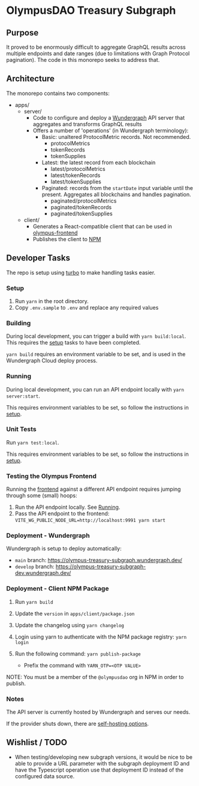 # OlympusDAO Treasury Subgraph

## Purpose

It proved to be enormously difficult to aggregate GraphQL results across multiple endpoints and date ranges (due to limitations with Graph Protocol pagination). The code in this monorepo seeks to address that.

## Architecture

The monorepo contains two components:

- apps/
  - server/
    - Code to configure and deploy a [Wundergraph](https://wundergraph.com/) API server that aggregates and transforms GraphQL results
    - Offers a number of 'operations' (in Wundergraph terminology):
      - Basic: unaltered ProtocolMetric records. Not recommended.
        - protocolMetrics
        - tokenRecords
        - tokenSupplies
      - Latest: the latest record from each blockchain
        - latest/protocolMetrics
        - latest/tokenRecords
        - latest/tokenSupplies
      - Paginated: records from the `startDate` input variable until the present. Aggregates all blockchains and handles pagination.
        - paginated/protocolMetrics
        - paginated/tokenRecords
        - paginated/tokenSupplies
  - client/
    - Generates a React-compatible client that can be used in [olympus-frontend](https://github.com/OlympusDAO/olympus-frontend/)
    - Publishes the client to [NPM](https://www.npmjs.com/package/@olympusdao/treasury-subgraph-client)

## Developer Tasks

The repo is setup using [turbo](https://turbo.build/) to make handling tasks easier.

### Setup

1. Run `yarn` in the root directory.
2. Copy `.env.sample` to `.env` and replace any required values

### Building

During local development, you can trigger a build with `yarn build:local`. This requires the [setup](#setup) tasks to have been completed.

`yarn build` requires an environment variable to be set, and is used in the Wundergraph Cloud deploy process.

### Running

During local development, you can run an API endpoint locally with `yarn server:start`.

This requires environment variables to be set, so follow the instructions in [setup](#setup).

### Unit Tests

Run `yarn test:local`.

This requires environment variables to be set, so follow the instructions in [setup](#setup).

### Testing the Olympus Frontend

Running the [frontend](https://github.com/OlympusDAO/olympus-frontend/) against a different API endpoint requires jumping through some (small) hoops:

1. Run the API endpoint locally. See [Running](#running).
2. Pass the API endpoint to the frontend: `VITE_WG_PUBLIC_NODE_URL=http://localhost:9991 yarn start`

### Deployment - Wundergraph

Wundergraph is setup to deploy automatically:

- `main` branch: https://olympus-treasury-subgraph.wundergraph.dev/
- `develop` branch: https://olympus-treasury-subgraph-dev.wundergraph.dev/

### Deployment - Client NPM Package

1. Run `yarn build`
2. Update the `version` in `apps/client/package.json`
3. Update the changelog using `yarn changelog`
4. Login using yarn to authenticate with the NPM package registry: `yarn login`
5. Run the following command: `yarn publish-package`

    - Prefix the command with `YARN_OTP=<OTP VALUE>`

NOTE: You must be a member of the `@olympusdao` org in NPM in order to publish.

### Notes

The API server is currently hosted by Wundergraph and serves our needs.

If the provider shuts down, there are [self-hosting options](https://docs.wundergraph.com/docs/self-hosted/flyio).

## Wishlist / TODO

- When testing/developing new subgraph versions, it would be nice to be able to provide a URL parameter with the subgraph deployment ID and have the Typescript operation use that deployment ID instead of the configured data source.
